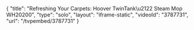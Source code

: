 {
    "title": "Refreshing Your Carpets: Hoover TwinTank\u2122 Steam Mop WH20200",
    "type": "solo",
    "layout": "iframe-static",
    "videoId": "3787731",
    "url": "\/tvpembed\/3787731"
}